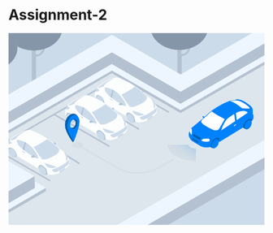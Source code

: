 ﻿# Assignment-2

![GIF](https://github.com/HeavenMunjal/Assignment-2/raw/main/fdbc91dcc7a1410b342b2e2173e72b49.gif)
